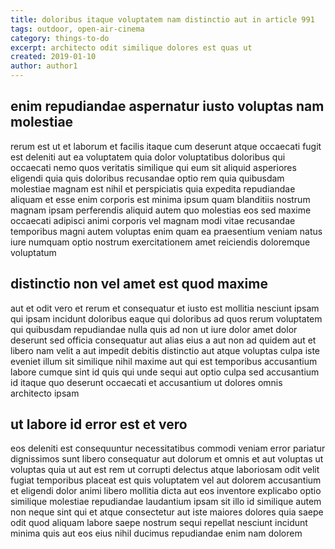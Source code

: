 ```yaml
---
title: doloribus itaque voluptatem nam distinctio aut in article 991
tags: outdoor, open-air-cinema
category: things-to-do
excerpt: architecto odit similique dolores est quas ut
created: 2019-01-10
author: author1
---
```


## enim repudiandae aspernatur iusto voluptas nam molestiae

rerum est ut et laborum et facilis itaque cum deserunt atque occaecati fugit est deleniti aut ea voluptatem quia dolor voluptatibus doloribus qui occaecati nemo quos veritatis similique qui eum sit aliquid asperiores eligendi quia quis doloribus recusandae optio rem quia quibusdam molestiae magnam est nihil et perspiciatis quia expedita repudiandae aliquam et esse enim corporis est minima ipsum quam blanditiis nostrum magnam ipsam perferendis aliquid autem quo molestias eos sed maxime occaecati adipisci animi corporis vel magnam modi vitae recusandae temporibus magni autem voluptas enim quam ea praesentium veniam natus iure numquam optio nostrum exercitationem amet reiciendis doloremque voluptatum

## distinctio non vel amet est quod maxime

aut et odit vero et rerum et consequatur et iusto est mollitia nesciunt ipsam qui ipsam incidunt doloribus eaque qui doloribus ad quos rerum voluptatem qui quibusdam repudiandae nulla quis ad non ut iure dolor amet dolor deserunt sed officia consequatur aut alias eius a aut non ad quidem aut et libero nam velit a aut impedit debitis distinctio aut atque voluptas culpa iste eveniet illum sit similique nihil maxime aut qui est temporibus accusantium labore cumque sint id quis qui unde sequi aut optio culpa sed accusantium id itaque quo deserunt occaecati et accusantium ut dolores omnis architecto ipsam

## ut labore id error est et vero

eos deleniti est consequuntur necessitatibus commodi veniam error pariatur dignissimos sunt libero consequatur aut dolorum et omnis et aut voluptas ut voluptas quia ut aut est rem ut corrupti delectus atque laboriosam odit velit fugiat temporibus placeat est quis voluptatem vel aut dolorem accusantium et eligendi dolor animi libero mollitia dicta aut eos inventore explicabo optio similique molestiae repudiandae laudantium ipsam sit illo id similique autem non neque sint qui et atque consectetur aut iste maiores dolores quia saepe odit quod aliquam labore saepe nostrum sequi repellat nesciunt incidunt minima quis aut eos eius nihil ducimus repudiandae enim nam dolorem
